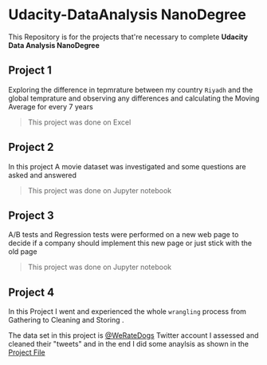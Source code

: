 # Udacity-DataAnalysis NanoDegree

This Repository is for the projects that're necessary to complete __Udacity Data Analysis NanoDegree__

__Project 1__
--------------------------------------
Exploring the difference in tepmrature between my country `Riyadh` and the global temprature and observing any differences and calculating the Moving Average 
for every 7 years
> This project was done on Excel

__Project 2__
--------------------------------------
In this project A movie dataset was investigated and some questions are asked and answered  
> This project was done on Jupyter notebook

__Project 3__
--------------------------------------
A/B tests and Regression tests were performed on a new web page to decide if a company should implement this new page or just stick with the old page
> This project was done on Jupyter notebook

__Project 4__ 
-------------------------------------
In this Project I went and experienced the whole `wrangling` process from Gathering to Cleaning and Storing . 

The data set in this project is [@WeRateDogs](https://twitter.com/dog_rates) Twitter account I assessed and cleaned their "tweets" and in the end I did some anaylsis as shown in the [Project File](https://github.com/Sayhouj/Udacity-DataAnalysis/tree/main/Project%204)
